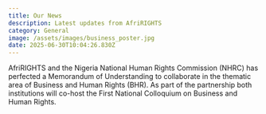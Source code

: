 ```yaml
---
title: Our News
description: Latest updates from AfriRIGHTS
category: General
image: /assets/images/business_poster.jpg
date: 2025-06-30T10:04:26.830Z
---
```


AfriRIGHTS and the Nigeria National Human Rights Commission (NHRC) has perfected a Memorandum of Understanding to collaborate in the thematic area of Business and Human Rights (BHR). As part of the partnership both institutions will co-host the First National Colloquium on Business and Human Rights.